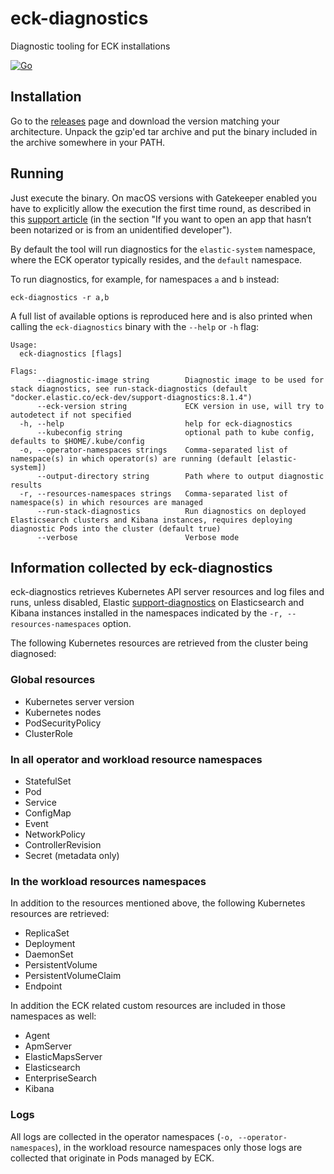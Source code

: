 # eck-diagnostics
Diagnostic tooling for ECK installations

[![Go](https://github.com/elastic/eck-diagnostics/actions/workflows/go.yml/badge.svg?branch=main)](https://github.com/elastic/eck-diagnostics/actions/workflows/go.yml)

## Installation

Go to the [releases](https://github.com/elastic/eck-diagnostics/releases) page and download the version matching your architecture. Unpack the gzip'ed tar archive and put the binary included in the archive somewhere in your PATH.


## Running

Just execute the binary. On macOS versions with Gatekeeper enabled you have to explicitly allow the execution the first time round, as described in this [support article](https://support.apple.com/en-us/HT202491) (in the section "If you want to open an app that hasn’t been notarized or is from an unidentified developer"). 

By default the tool will run diagnostics for the `elastic-system` namespace, where the ECK operator typically resides, and the `default` namespace.

To run diagnostics, for example, for namespaces `a` and `b` instead:
```shell
eck-diagnostics -r a,b
```

A full list of available options is reproduced here and is also printed when calling the `eck-diagnostics` binary with the `--help` or `-h` flag:

```
Usage:
  eck-diagnostics [flags]

Flags:
      --diagnostic-image string        Diagnostic image to be used for stack diagnostics, see run-stack-diagnostics (default "docker.elastic.co/eck-dev/support-diagnostics:8.1.4")
      --eck-version string             ECK version in use, will try to autodetect if not specified
  -h, --help                           help for eck-diagnostics
      --kubeconfig string              optional path to kube config, defaults to $HOME/.kube/config
  -o, --operator-namespaces strings    Comma-separated list of namespace(s) in which operator(s) are running (default [elastic-system])
      --output-directory string        Path where to output diagnostic results
  -r, --resources-namespaces strings   Comma-separated list of namespace(s) in which resources are managed
      --run-stack-diagnostics          Run diagnostics on deployed Elasticsearch clusters and Kibana instances, requires deploying diagnostic Pods into the cluster (default true)
      --verbose                        Verbose mode
```

## Information collected by eck-diagnostics

eck-diagnostics retrieves Kubernetes API server resources and log files and runs, unless disabled, Elastic [support-diagnostics](https://github.com/elastic/support-diagnostics) on Elasticsearch and Kibana instances installed in the namespaces indicated by the `-r, --resources-namespaces` option.

The following Kubernetes resources are retrieved from the cluster being diagnosed:

### Global resources
* Kubernetes server version
* Kubernetes nodes
* PodSecurityPolicy
* ClusterRole

### In all operator and workload resource namespaces 
* StatefulSet
* Pod
* Service
* ConfigMap
* Event
* NetworkPolicy
* ControllerRevision
* Secret (metadata only)

### In the workload resources namespaces
In addition to the resources mentioned above, the following Kubernetes resources are retrieved:
* ReplicaSet
* Deployment
* DaemonSet
* PersistentVolume
* PersistentVolumeClaim
* Endpoint

In addition the ECK related custom resources are included in those namespaces as well: 
* Agent
* ApmServer
* ElasticMapsServer
* Elasticsearch
* EnterpriseSearch
* Kibana

### Logs
All logs are collected in the operator namespaces (`-o, --operator-namespaces`), in the workload resource namespaces only those logs are collected that originate in Pods managed by ECK.